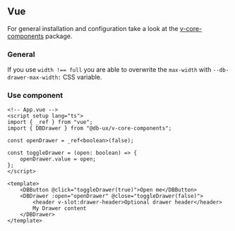 ## Vue

For general installation and configuration take a look at the [v-core-components](https://www.npmjs.com/package/@db-ux/v-core-components) package.

### General

If you use `width !== full` you are able to overwrite the `max-width` with `--db-drawer-max-width:` CSS variable.

### Use component

```vue App.vue
<!-- App.vue -->
<script setup lang="ts">
import { _ref } from "vue";
import { DBDrawer } from "@db-ux/v-core-components";

const openDrawer = _ref<boolean>(false);

const toggleDrawer = (open: boolean) => {
	openDrawer.value = open;
};
</script>

<template>
	<DBButton @click="toggleDrawer(true)">Open me</DBButton>
	<DBDrawer :open="openDrawer" @close="toggleDrawer(false)">
		<header v-slot:drawer-header>Optional drawer header</header>
		My Drawer content
	</DBDrawer>
</template>
```
